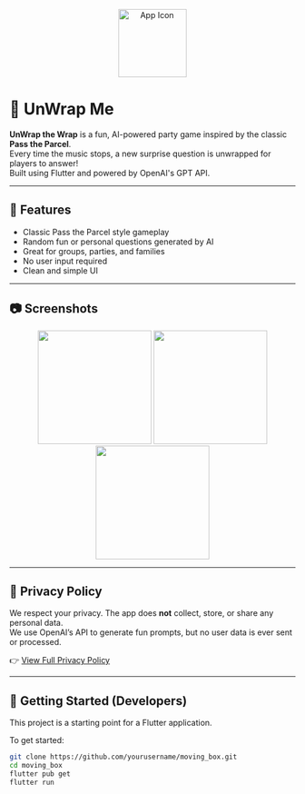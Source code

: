 <p align="center">
  <img src="assets/icon.png" alt="App Icon" width="120">
</p>

# 🎁 UnWrap Me

**UnWrap the Wrap** is a fun, AI-powered party game inspired by the classic **Pass the Parcel**.  
Every time the music stops, a new surprise question is unwrapped for players to answer!  
Built using Flutter and powered by OpenAI's GPT API.

---

## 📱 Features

- Classic Pass the Parcel style gameplay
- Random fun or personal questions generated by AI
- Great for groups, parties, and families
- No user input required
- Clean and simple UI

---

## 📷 Screenshots

<!-- Add screenshots in the `assets/screenshots/` folder -->
<p align="center">
  <img src="assets/screenshots/screen1.png" width="200">
  <img src="assets/screenshots/screen2.png" width="200">
  <img src="assets/screenshots/screen3.png" width="200">
</p>

---

## 🔐 Privacy Policy

We respect your privacy. The app does **not** collect, store, or share any personal data.  
We use OpenAI’s API to generate fun prompts, but no user data is ever sent or processed.

👉 [View Full Privacy Policy](https://yourusername.github.io/moving_box/privacy-policy)

---

## 🚀 Getting Started (Developers)

This project is a starting point for a Flutter application.

To get started:

```bash
git clone https://github.com/yourusername/moving_box.git
cd moving_box
flutter pub get
flutter run
